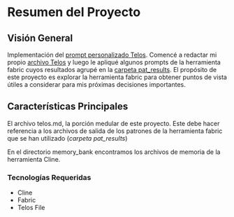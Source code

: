 # Resumen del Proyecto

## Visión General

Implementación del [prompt personalizado Telos](https://github.com/danielmiessler/Telos). Comencé a redactar mi propio [archivo Telos](/telos.md) y luego le apliqué algunos prompts de la herramienta fabric cuyos resultados agrupé en la [carpeta pat_results](/pat_results/). El propósito de este proyecto es explorar la herramienta fabric para obtener puntos de vista útiles a considerar para mis próximas decisiones importantes.

## Características Principales

El archivo telos.md, la porción medular de este proyecto. Este debe hacer referencia a los archivos de salida de los patrones de la herramienta fabric que se han utilizado (_carpeta pat_results_)

En el directorio memory_bank encontramos los archivos de memoria de la herramienta Cline.

### Tecnologías Requeridas

- Cline
- Fabric
- Telos File
